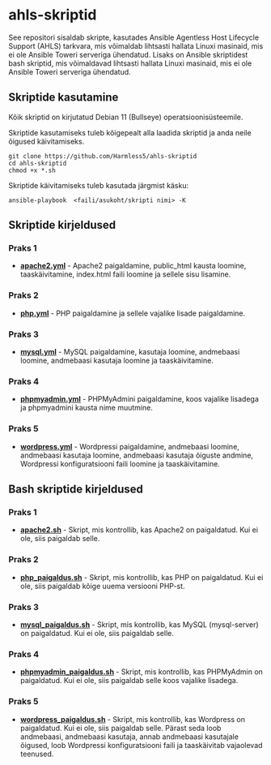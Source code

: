 # ahls-skriptid

See repositori sisaldab skripte, kasutades Ansible Agentless Host Lifecycle Support (AHLS) tarkvara, mis võimaldab lihtsasti hallata Linuxi masinaid, mis ei ole Ansible Toweri serveriga ühendatud. 
Lisaks on Ansible skriptidest bash skriptid, mis võimaldavad lihtsasti hallata Linuxi masinaid, mis ei ole Ansible Toweri serveriga ühendatud.

## Skriptide kasutamine
Kõik skriptid on kirjutatud Debian 11 (Bullseye) operatsioonisüsteemile. 

Skriptide kasutamiseks tuleb kõigepealt alla laadida skriptid ja anda neile õigused käivitamiseks.
```
git clone https://github.com/Harmless5/ahls-skriptid
cd ahls-skriptid
chmod +x *.sh
```

Skriptide käivitamiseks tuleb kasutada järgmist käsku:
```
ansible-playbook  <faili/asukoht/skripti nimi> -K
```

## Skriptide kirjeldused
### Praks 1
- [**apache2.yml**](./praks1/apache2.yml) - Apache2 paigaldamine, public_html kausta loomine, taaskäivitamine, index.html faili loomine ja sellele sisu lisamine.

### Praks 2
- [**php.yml**](./praks2/php.yml) - PHP paigaldamine ja sellele vajalike lisade paigaldamine.

### Praks 3
- [**mysql.yml**](./praks3/mysql.yml) - MySQL paigaldamine, kasutaja loomine, andmebaasi loomine, andmebaasi kasutaja loomine ja taaskäivitamine.

### Praks 4
- [**phpmyadmin.yml**](./praks4/phpmyadmin.yml) - PHPMyAdmini paigaldamine, koos vajalike lisadega ja phpmyadmini kausta nime muutmine.

### Praks 5
- [**wordpress.yml**](./praks5/wordpress.yml) - Wordpressi paigaldamine, andmebaasi loomine, andmebaasi kasutaja loomine, andmebaasi kasutaja õiguste andmine, Wordpressi konfiguratsiooni faili loomine ja taaskäivitamine.

## Bash skriptide kirjeldused
### Praks 1
- [**apache2.sh**](./praks1/apache_paigaldus.sh) - Skript, mis kontrollib, kas Apache2 on paigaldatud. Kui ei ole, siis paigaldab selle.

### Praks 2
- [**php_paigaldus.sh**](./praks2/php_paigaldus.sh) - Skript, mis kontrollib, kas PHP on paigaldatud. Kui ei ole, siis paigaldab kõige uuema versiooni PHP-st.

### Praks 3
- [**mysql_paigaldus.sh**](./praks3/mysql_paigaldus.sh) - Skript, mis kontrollib, kas MySQL (mysql-server) on paigaldatud. Kui ei ole, siis paigaldab selle.

### Praks 4
- [**phpmyadmin_paigaldus.sh**](./praks4/phpmyadmin_paigaldus.sh) - Skript, mis kontrollib, kas PHPMyAdmin on paigaldatud. Kui ei ole, siis paigaldab selle koos vajalike lisadega.

### Praks 5
- [**wordpress_paigaldus.sh**](./praks5/wordpress_paigaldus.sh) - Skript, mis kontrollib, kas Wordpress on paigaldatud. Kui ei ole, siis paigaldab selle. Pärast seda loob andmebaasi, andmebaasi kasutaja, annab andmebaasi kasutajale õigused, loob Wordpressi konfiguratsiooni faili ja taaskäivitab vajaolevad teenused.
